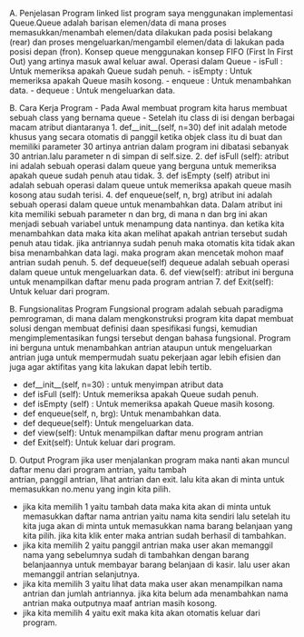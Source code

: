 A. Penjelasan Program
	linked list program saya menggunakan implementasi Queue.Queue adalah barisan elemen/data di mana proses memasukkan/menambah elemen/data dilakukan pada posisi belakang (rear) dan proses mengeluarkan/mengambil elemen/data di lakukan pada posisi depan (fron). Konsep queue menggunakan konsep FIFO (First In First Out) yang artinya masuk awal keluar awal.
	Operasi dalam Queue
	- isFull : Untuk memeriksa apakah Queue sudah penuh.
	- isEmpty : Untuk memeriksa apakah Queue masih kosong.
	- enqueue : Untuk menambahkan data.
	- dequeue : Untuk mengeluarkan data.

B. Cara Kerja Program
    - Pada Awal membuat program kita harus membuat sebuah class yang bernama queue
	- Setelah itu class di isi dengan berbagai macam atribut diantaranya 
	1. def__init__(self, n=30)
		def init adalah metode khusus yang secara otomatis di panggil ketika objek class itu di buat dan memiliki parameter 30 artinya antrian dalam program ini dibatasi sebanyak 30 antrian.lalu parameter n di simpan di self.size.
	2. def isFull (self): 
		atribut ini adalah sebuah operasi dalam queue yang berguna untuk memeriksa apakah queue sudah penuh atau tidak.
	3. def isEmpty (self)
		atribut ini adalah sebuah operasi dalam queue untuk memeriksa apakah queue masih kosong atau sudah terisi.
	4. def enqueue(self, n, brg)
		atribut ini adalah sebuah operasi dalam queue untuk menambahkan data. Dalam atribut ini kita memiliki sebuah parameter n dan brg, di mana n dan brg ini akan menjadi sebuah variabel untuk menampung data nantinya. dan ketika kita menambahkan data maka kita akan melihat apakah antrian tersebut sudah penuh atau tidak. jika antriannya sudah penuh maka otomatis kita tidak akan bisa menambahkan data lagi. maka program akan mencetak mohon maaf antrian sudah penuh.
	5. def dequeue(self)
	    dequeue adalah sebuah operasi dalam queue untuk mengeluarkan data.
	6. def view(self): 
		atribut ini berguna untuk menampilkan daftar menu pada program antrian
    7. def Exit(self): Untuk keluar dari program.


B. Fungsionalitas Program
	Fungsional program adalah sebuah paradigma pemrograman, di mana dalam mengkonstruksi program kita dapat membuat solusi dengan membuat definisi daan spesifikasi fungsi, kemudian mengimplementasikan fungsi tersebut dengan bahasa fungsional. Program ini berguna untuk menambahkan antrian ataupun untuk mengeluarkan antrian juga untuk mempermudah suatu pekerjaan agar lebih efisien dan juga agar aktifitas yang kita lakukan dapat lebih tertib.
   - def__init__(self, n=30) : untuk menyimpan atribut data
   - def isFull (self): Untuk memeriksa apakah Queue sudah penuh.
   - def isEmpty (self) : Untuk memeriksa apakah Queue masih kosong.
   - def enqueue(self, n, brg): Untuk menambahkan data.
   - def dequeue(self): Untuk mengeluarkan data.
   - def view(self): Untuk menampilkan daftar menu program antrian
   - def Exit(self): Untuk keluar dari program.


D. Output Program
    jika user menjalankan program maka nanti akan muncul daftar menu dari program antrian, yaitu tambah  
    antrian, panggil antrian, lihat antrian dan exit. lalu kita akan di minta untuk memasukkan no.menu yang ingin kita pilih.
  - jika kita memilih 1 yaitu tambah data maka kita akan di minta untuk memasukkan daftar nama antrian yaitu nama 
    kita sendiri lalu setelah itu kita juga akan di minta untuk memasukkan nama barang belanjaan yang kita pilih. jika kita klik enter maka antrian sudah berhasil di tambahkan.
  - jika kita memilih 2 yaitu panggil antrian maka user akan memanggil nama yang sebelumnya sudah di tambahkan 
    dengan barang belanjaannya untuk membayar barang belanjaan di kasir. lalu user akan memanggil antrian selanjutnya.
  - jika kita memilih 3 yaitu lihat data maka user akan menampilkan nama antrian dan jumlah antriannya. jika kita
    belum ada menambahkan nama antrian maka outputnya maaf antrian masih kosong.
  - jika kita memilih 4 yaitu exit maka kita akan otomatis keluar dari program.

    


